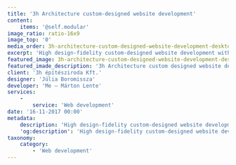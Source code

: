 ```yaml
---
title: '3h Architecture custom-designed website development'
content:
    items: '@self.modular'
image_ratio: ratio-16x9
image_top: '0'
media_order: 3h-architecture-custom-designed-website-development-desktop-1.jpg
excerpt: 'High design-fidelity custom-designed website development with Perch CMS integration for 3h Architecture.'
featured_image: 3h-architecture-custom-designed-website-development-desktop-1.jpg
featured_imade_description: '3h Architecture custom designed website development home page on desktop'
client: '3h építésziroda Kft.'
designer: 'Júlia Boromissza'
developer: 'Me – Márton Lente'
services:
    -
        service: 'Web development'
date: '16-11-2017 00:00'
metadata:
    description: 'High design-fidelity custom-designed website development with Perch CMS integration for 3h Architecture.'
    'og:description': 'High design-fidelity custom-designed website development with Perch CMS integration for 3h Architecture.'
taxonomy:
    category:
        - 'Web development'
---
```

